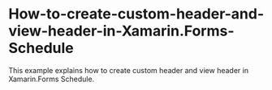 # How-to-create-custom-header-and-view-header-in-Xamarin.Forms-Schedule
This example explains how to create custom header and view header in Xamarin.Forms Schedule.
